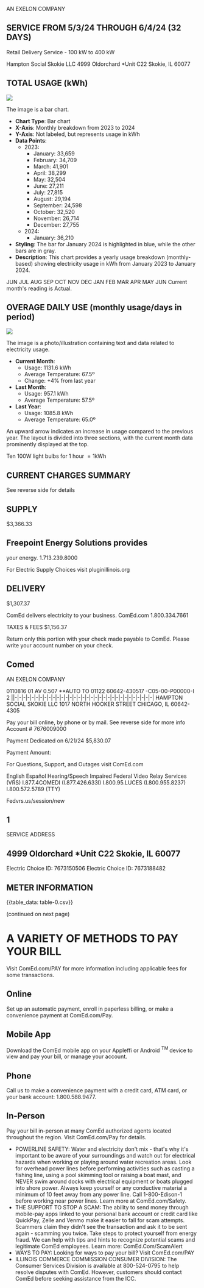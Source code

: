 AN EXELON COMPANY

## SERVICE FROM 5/3/24 THROUGH 6/4/24 (32 DAYS)

Retail Delivery Service - 100 kW to 400 kW

Hampton Social Skokie LLC
4999 Oldorchard *Unit C22
Skokie, IL 60077

## TOTAL USAGE (kWh)

![](images/img-0.jpeg)

The image is a bar chart.

- **Chart Type**: Bar chart
- **X-Axis**: Monthly breakdown from 2023 to 2024
- **Y-Axis**: Not labeled, but represents usage in kWh
- **Data Points**:
  - 2023: 
    - January: 33,659
    - February: 34,709
    - March: 41,901
    - April: 38,299
    - May: 32,504
    - June: 27,211
    - July: 27,815
    - August: 29,194
    - September: 24,598
    - October: 32,520
    - November: 26,714
    - December: 27,755
  - 2024:
    - January: 36,210
- **Styling**: The bar for January 2024 is highlighted in blue, while the other bars are in gray.
- **Description**: This chart provides a yearly usage breakdown (monthly-based) showing electricity usage in kWh from January 2023 to January 2024.

JUN JUL AUG SEP OCT NOV DEC JAN FEB MAR APR MAY JUN Current month's reading is Actual.

## OVERAGE DAILY USE (monthly usage/days in period)

![](images/img-1.jpeg)

The image is a photo/illustration containing text and data related to electricity usage.

- **Current Month**: 
  - Usage: 1131.6 kWh
  - Average Temperature: 67.5º
  - Change: +4% from last year
- **Last Month**: 
  - Usage: 957.1 kWh
  - Average Temperature: 57.5º
- **Last Year**: 
  - Usage: 1085.8 kWh
  - Average Temperature: 65.0º

An upward arrow indicates an increase in usage compared to the previous year. The layout is divided into three sections, with the current month data prominently displayed at the top.

Ten 100W light bulbs for 1 hour $=1 \mathrm{kWh}$

## CURRENT CHARGES SUMMARY

See reverse side for details

## SUPPLY

\$3,366.33

## Freepoint Energy Solutions provides

your energy.
1.713.239.8000

For Electric Supply Choices visit pluginillinois.org

## DELIVERY

\$1,307.37

ComEd delivers electricity to your business.
ComEd.com
1.800.334.7661

TAXES \& FEES \$1,156.37

Return only this portion with your check made payable to ComEd. Please write your account number on your check.

## Comed

AN EXELON COMPANY

0110816 01 AV 0.507 **AUTO TO 01122 60642-430517 -C05-00-P00000-I 2
||-|-|-|-|-|-|-|-|-|-|-|-|-|-|-|-|-|-|-|-|-|-|-|-|-|-|-|-|-|-|-|-|-|
HAMPTON SOCIAL SKOKIE LLC
1017 NORTH HOOKER STREET
CHICAGO, IL 60642-4305

Pay your bill online, by phone or by mail.
See reverse side for more info Account \# 7676009000

Payment Dedicated on 6/21/24 \$5,830.07

Payment Amount:

For Questions, Support, and Outages visit ComEd.com

English
Español
Hearing/Speech Impaired
Federal Video Relay Services (VRS)
I.877.4COMEDI (I.877.426.633I)
I.800.95.LUCES (I.800.955.8237)
I.800.572.5789 (TTY)

Fedvrs.us/session/new

## 1

SERVICE ADDRESS

## 4999 Oldorchard *Unit C22 Skokie, IL 60077

Electric Choice ID: 7673150506 Electric Choice ID: 7673188482

## METER INFORMATION

{{table_data: table-0.csv}}

(continued on next page)

# A VARIETY OF METHODS TO PAY YOUR BILL 

Visit ComEd.com/PAY for more information including applicable fees for some transactions.

## Online

Set up an automatic payment, enroll in paperless billing, or make a convenience payment at ComEd.com/Pay.

## Mobile App

Download the ComEd mobile app on your Appleffi or Android ${ }^{\text {TM }}$ device to view and pay your bill, or manage your account.

## Phone

Call us to make a convenience payment with a credit card, ATM card, or your bank account: 1.800.588.9477.

## In-Person

Pay your bill in-person at many ComEd authorized agents located throughout the region. Visit ComEd.com/Pay for details.

- POWERLINE SAFETY: Water and electricity don't mix - that's why it's important to be aware of your surroundings and watch out for electrical hazards when working or playing around water recreation areas. Look for overhead power lines before performing activities such as casting a fishing line, using a pool skimming tool or raising a boat mast, and NEVER swim around docks with electrical equipment or boats plugged into shore power. Always keep yourself or any conductive material a minimum of 10 feet away from any power line. Call 1-800-Edison-1 before working near power lines. Learn more at ComEd.com/Safety.
- THE SUPPORT TO STOP A SCAM: The ability to send money through mobile-pay apps linked to your personal bank account or credit card like QuickPay, Zelle and Venmo make it easier to fall for scam attempts. Scammers claim they didn't see the transaction and ask it to be sent again - scamming you twice. Take steps to protect yourself from energy fraud. We can help with tips and hints to recognize potential scams and legitimate ComEd employees. Learn more: ComEd.Com/ScamAlert
- WAYS TO PAY: Looking for ways to pay your bill? Visit ComEd.com/PAY
- ILLINOIS COMMERCE COMMISSION CONSUMER DIVISION: The Consumer Services Division is available at 800-524-0795 to help resolve disputes with ComEd. However, customers should contact ComEd before seeking assistance from the ICC.
